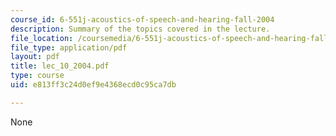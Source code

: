 ```yaml
---
course_id: 6-551j-acoustics-of-speech-and-hearing-fall-2004
description: Summary of the topics covered in the lecture.
file_location: /coursemedia/6-551j-acoustics-of-speech-and-hearing-fall-2004/e813ff3c24d0ef9e4368ecd0c95ca7db_lec_10_2004.pdf
file_type: application/pdf
layout: pdf
title: lec_10_2004.pdf
type: course
uid: e813ff3c24d0ef9e4368ecd0c95ca7db

---
```

None